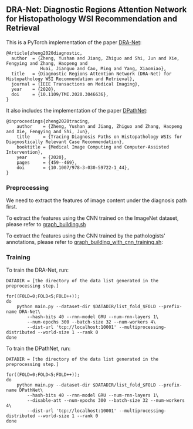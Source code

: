 ## DRA-Net: Diagnostic Regions Attention Network for Histopathology WSI Recommendation and Retrieval

This is a PyTorch implementation of the paper [DRA-Net](https://doi.org/10.1109/TMI.2020.3046636):
```
@Article{zheng2020diagnostic,
  author  = {Zheng, Yushan and Jiang, Zhiguo and Shi, Jun and Xie, Fengying and Zhang, Haopeng and 
             Huai, Jianguo and Cao, Ming and Yang, Xiaomiao},
  title   = {Diagnostic Regions Attention Network (DRA-Net) for Histopathology WSI Recommendation and Retrieval},
  journal = {IEEE Transactions on Medical Imaging},
  year    = {2020},
  doi     = {10.1109/TMI.2020.3046636},
}
```
It also includes the implementation of the paper [DPathNet](https://doi.org/10.1007/978-3-030-59722-1_44):
```
@inproceedings{zheng2020tracing,
	author    = {Zheng, Yushan and Jiang, Zhiguo and Zhang, Haopeng and Xie, Fengying and Shi, Jun},
	title     = {Tracing Diagnosis Paths on Histopathology WSIs for Diagnostically Relevant Case Recommendation},
	booktitle = {Medical Image Computing and Computer-Assisted Intervention},
	year      = {2020},
    pages     = {459--469},
    doi       = {10.1007/978-3-030-59722-1_44},
}

```

### Preprocessing

We need to extract the features of image content under the diagnosis path first.

To extract the features using the CNN trained on the ImageNet dataset, please refer to
[graph_building.sh](./graph_building.sh)

To extract the features using the CNN trained by the pathologists' annotations, please refer to [graph_building_with_cnn_training.sh](./graph_building_with_cnn_training.sh):


### Training

To train the DRA-Net, run:
```
DATADIR = [the directory of the data list generated in the preprocessing step.]

for((FOLD=0;FOLD<5;FOLD++)); 
do
    python main.py --dataset-dir $DATADIR/list_fold_$FOLD --prefix-name DRA-Net\
        --hash-bits 40 --rnn-model GRU --num-rnn-layers 1\
        --num-epochs 300 --batch-size 32 --num-workers 4\
        --dist-url 'tcp://localhost:10001' --multiprocessing-distributed --world-size 1 --rank 0
done
```

To train the DPathNet, run:
```
DATADIR = [the directory of the data list generated in the preprocessing step.]

for((FOLD=0;FOLD<5;FOLD++)); 
do
    python main.py --dataset-dir $DATADIR/list_fold_$FOLD --prefix-name DPathNet\
        --hash-bits 40 --rnn-model GRU --num-rnn-layers 1\
        --disable-att --num-epochs 300 --batch-size 32 --num-workers 4\
        --dist-url 'tcp://localhost:10001' --multiprocessing-distributed --world-size 1 --rank 0
done
```